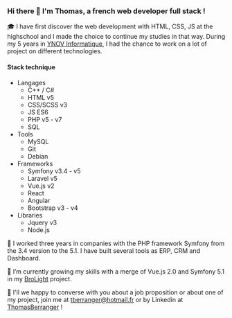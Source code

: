 ### Hi there 👋 I'm Thomas, a french web developer full stack !

🎓 I have first discover the web development with HTML, CSS, JS at the highschool and I made the choice to continue my studies in that way. During my 5 years in [YNOV Informatique](https://www.ynov-paris.com/informatique/), I had the chance to work on a lot of project on different technologies.

#### Stack technique

- Langages
    * C++ / C#
    * HTML v5
    * CSS/SCSS v3
    * JS ES6
    * PHP v5 - v7
    * SQL
- Tools
  * MySQL
  * Git
  * Debian
- Frameworks
  * Symfony v3.4 - v5
  * Laravel v5
  * Vue.js v2
  * React
  * Angular
  * Bootstrap v3 - v4
- Libraries
  * Jquery v3
  * Node.js

🚀 I worked three years in companies with the PHP framework Symfony from the 3.4 version to the 5.1. I have built several tools as ERP, CRM and Dashboard.

🌱 I’m currently growing my skills with a merge of Vue.js 2.0 and Symfony 5.1 in my [BroLight](https://github.com/ThomasBerranger/BroLight) project.

💬 I'll we happy to converse with you about a job proposition or about one of my project, join me at tberranger@hotmail.fr or by Linkedin at [ThomasBerranger](https://www.linkedin.com/in/thomas-berranger/) !

<!--ThomasBerranger/ThomasBerranger** is a ✨ _special_ ✨ repository because its `README.md` (this file) appears on your GitHub profile.-->
